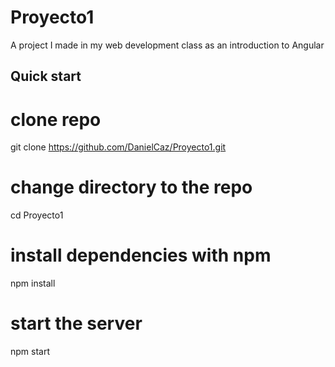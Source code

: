 # Proyecto1

A project I made in my web development class as an introduction to Angular

## Quick start

# clone repo
git clone https://github.com/DanielCaz/Proyecto1.git

# change directory to the repo
cd Proyecto1

# install dependencies with npm
npm install

# start the server
npm start
